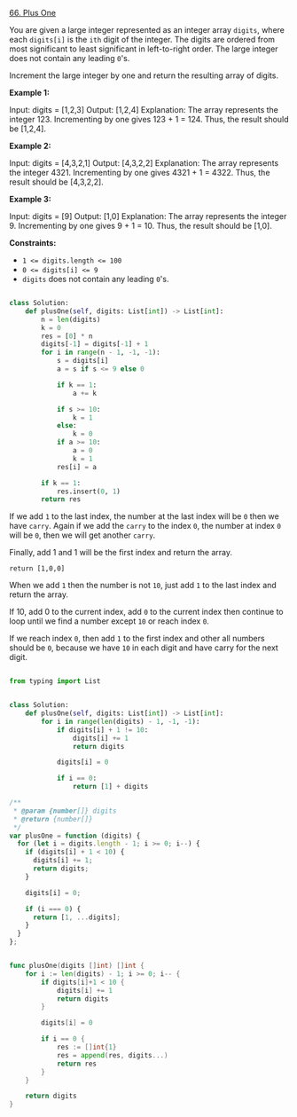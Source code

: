 [66. Plus One](https://leetcode.com/problems/plus-one/description/)

You are given a large integer represented as an integer array `digits`, where each `digits[i]` is the `ith` digit of the integer. The digits are ordered from most significant to least significant in left-to-right order. The large integer does not contain any leading `0`'s.

Increment the large integer by one and return the resulting array of digits.

**Example 1:**

Input: digits = [1,2,3]
Output: [1,2,4]
Explanation: The array represents the integer 123.
Incrementing by one gives 123 + 1 = 124.
Thus, the result should be [1,2,4].

**Example 2:**

Input: digits = [4,3,2,1]
Output: [4,3,2,2]
Explanation: The array represents the integer 4321.
Incrementing by one gives 4321 + 1 = 4322.
Thus, the result should be [4,3,2,2].

**Example 3:**

Input: digits = [9]
Output: [1,0]
Explanation: The array represents the integer 9.
Incrementing by one gives 9 + 1 = 10.
Thus, the result should be [1,0].

**Constraints:**

- `1 <= digits.length <= 100`
- `0 <= digits[i] <= 9`
- `digits` does not contain any leading `0`'s.

```py

class Solution:
    def plusOne(self, digits: List[int]) -> List[int]:
        n = len(digits)
        k = 0
        res = [0] * n
        digits[-1] = digits[-1] + 1
        for i in range(n - 1, -1, -1):
            s = digits[i]
            a = s if s <= 9 else 0

            if k == 1:
                a += k

            if s >= 10:
                k = 1
            else:
                k = 0
            if a >= 10:
                a = 0
                k = 1
            res[i] = a

        if k == 1:
            res.insert(0, 1)
        return res

```

If we add `1` to the last index, the number at the last index will be `0` then we have `carry`. Again if we add the `carry` to the index `0`, the number at index `0` will be `0`, then we will get another `carry`.

Finally, add 1 and 1 will be the first index and return the array.

`return [1,0,0]`

When we add `1` then the number is not `10`, just add `1` to the last index and return the array.

If 10, add 0 to the current index, add `0` to the current index then continue to loop until we find a number except `10` or reach index `0`.

If we reach index `0`, then add `1` to the first index and other all numbers should be `0`, because we have `10` in each digit and have carry for the next digit.

```py

from typing import List


class Solution:
    def plusOne(self, digits: List[int]) -> List[int]:
        for i in range(len(digits) - 1, -1, -1):
            if digits[i] + 1 != 10:
                digits[i] += 1
                return digits

            digits[i] = 0

            if i == 0:
                return [1] + digits

```

```js
/**
 * @param {number[]} digits
 * @return {number[]}
 */
var plusOne = function (digits) {
  for (let i = digits.length - 1; i >= 0; i--) {
    if (digits[i] + 1 < 10) {
      digits[i] += 1;
      return digits;
    }

    digits[i] = 0;

    if (i === 0) {
      return [1, ...digits];
    }
  }
};
```

```go

func plusOne(digits []int) []int {
	for i := len(digits) - 1; i >= 0; i-- {
		if digits[i]+1 < 10 {
			digits[i] += 1
			return digits
		}

		digits[i] = 0

		if i == 0 {
			res := []int{1}
			res = append(res, digits...)
			return res
		}
	}

	return digits
}

```
